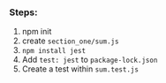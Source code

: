### Steps:
1. npm init
2. create `section_one/sum.js`
3. `npm install jest`
4. Add `test: jest` to `package-lock.json`
5. Create a test within `sum.test.js`